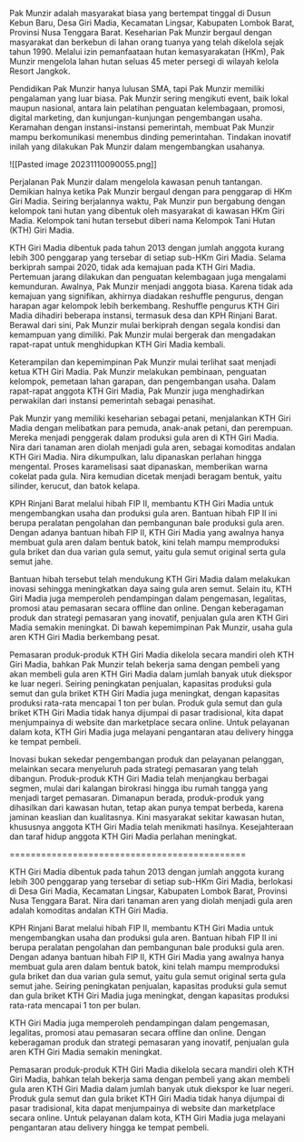 Pak Munzir adalah masyarakat biasa yang bertempat tinggal di Dusun Kebun Baru, Desa Giri Madia, Kecamatan Lingsar, Kabupaten Lombok Barat, Provinsi Nusa Tenggara Barat. Keseharian Pak Munzir bergaul dengan masyarakat dan berkebun di lahan orang tuanya yang telah dikelola sejak tahun 1990. Melalui izin pemanfaataan hutan kemasyarakatan (HKm), Pak Munzir mengelola lahan hutan seluas 45 meter persegi di wilayah kelola Resort Jangkok.

Pendidikan Pak Munzir hanya lulusan SMA, tapi Pak Munzir memiliki pengalaman yang luar biasa. Pak Munzir sering mengikuti event, baik lokal maupun nasional, antara lain pelatihan penguatan kelembagaan, promosi, digital marketing, dan kunjungan-kunjungan pengembangan usaha. Keramahan dengan instansi-instansi pemerintah, membuat Pak Munzir mampu berkomunikasi menembus dinding pemerintahan. Tindakan inovatif inilah yang dilakukan Pak Munzir dalam mengembangkan usahanya. 

![[Pasted image 20231110090055.png]]

Perjalanan Pak Munzir dalam mengelola kawasan penuh tantangan. Demikian halnya ketika Pak Munzir bergaul dengan para penggarap di HKm Giri Madia. Seiring berjalannya waktu, Pak Munzir pun bergabung dengan kelompok tani hutan yang dibentuk oleh masyarakat di kawasan HKm Giri Madia. Kelompok tani hutan tersebut diberi nama Kelompok Tani Hutan (KTH) Giri Madia. 

KTH Giri Madia dibentuk pada tahun 2013 dengan jumlah anggota kurang lebih 300 penggarap yang tersebar di setiap sub-HKm Giri Madia. Selama berkiprah sampai 2020, tidak ada kemajuan pada KTH Giri Madia. Pertemuan jarang dilakukan dan penguatan kelembagaan juga mengalami kemunduran. Awalnya, Pak Munzir menjadi anggota biasa. Karena tidak ada kemajuan yang signifikan, akhirnya diadakan reshuffle pengurus, dengan harapan agar kelompok lebih berkembang. Reshuffle pengurus KTH Giri Madia dihadiri beberapa instansi, termasuk desa dan KPH Rinjani Barat. Berawal dari sini, Pak Munzir mulai berkiprah dengan segala kondisi dan kemampuan yang dimiliki. Pak Munzir mulai bergerak dan mengadakan rapat-rapat untuk menghidupkan KTH Giri Madia kembali.

Keterampilan dan kepemimpinan Pak Munzir mulai terlihat saat menjadi ketua KTH Giri Madia. Pak Munzir melakukan pembinaan, penguatan kelompok, pemetaan lahan garapan, dan pengembangan usaha. Dalam rapat-rapat anggota KTH Giri Madia, Pak Munzir juga menghadirkan perwakilan dari instansi pemerintah sebagai penasihat. 

Pak Munzir yang memiliki keseharian sebagai petani, menjalankan KTH Giri Madia dengan melibatkan para pemuda, anak-anak petani, dan perempuan. Mereka menjadi penggerak dalam produksi gula aren di KTH Giri Madia. Nira dari tanaman aren diolah menjadi gula aren, sebagai komoditas andalan KTH Giri Madia. Nira dikumpulkan, lalu dipanaskan perlahan hingga mengental. Proses karamelisasi saat dipanaskan, memberikan warna cokelat pada gula. Nira kemudian dicetak menjadi beragam bentuk, yaitu silinder, kerucut, dan batok kelapa.

KPH Rinjani Barat melalui hibah FIP II, membantu KTH Giri Madia untuk mengembangkan usaha dan produksi gula aren. Bantuan hibah FIP II ini berupa peralatan pengolahan dan pembangunan bale produksi gula aren. Dengan adanya bantuan hibah FIP II, KTH Giri Madia yang awalnya hanya membuat gula aren dalam bentuk batok, kini telah mampu memproduksi gula briket dan dua varian gula semut, yaitu gula semut original serta gula semut jahe. 

Bantuan hibah tersebut telah mendukung KTH Giri Madia dalam melakukan inovasi sehingga meningkatkan daya saing gula aren semut. Selain itu, KTH Giri Madia juga memperoleh pendampingan dalam pengemasan, legalitas, promosi atau pemasaran secara offline dan online. Dengan keberagaman produk dan strategi pemasaran yang inovatif, penjualan gula aren KTH Giri Madia semakin meningkat. Di bawah kepemimpinan Pak Munzir, usaha gula aren KTH Giri Madia berkembang pesat. 

Pemasaran produk-produk KTH Giri Madia dikelola secara mandiri oleh KTH Giri Madia, bahkan Pak Munzir telah bekerja sama dengan pembeli yang akan membeli gula aren KTH Giri Madia dalam jumlah banyak utuk diekspor ke luar negeri. Seiring peningkatan penjualan, kapasitas produksi gula semut dan gula briket KTH Giri Madia juga meningkat, dengan kapasitas produksi rata-rata mencapai 1 ton per bulan. Produk gula semut dan gula briket KTH Giri Madia tidak hanya dijumpai di pasar tradisional, kita dapat menjumpainya di website dan marketplace secara online. Untuk pelayanan dalam kota, KTH Giri Madia juga melayani pengantaran atau delivery hingga ke tempat pembeli.

Inovasi bukan sekedar pengembangan produk dan pelayanan pelanggan, melainkan secara menyeluruh pada strategi pemasaran yang telah dibangun. Produk-produk KTH Giri Madia telah menjangkau berbagai segmen, mulai dari kalangan birokrasi hingga ibu rumah tangga yang menjadi target pemasaran. Dimanapun berada, produk-produk yang dihasilkan dari kawasan hutan, tetap akan punya tempat berbeda, karena jaminan keaslian dan kualitasnya. Kini masyarakat sekitar kawasan hutan, khususnya anggota KTH Giri Madia telah menikmati hasilnya. Kesejahteraan dan taraf hidup anggota KTH Giri Madia perlahan meningkat.


=============================================



KTH Giri Madia dibentuk pada tahun 2013 dengan jumlah anggota kurang lebih 300 penggarap yang tersebar di setiap sub-HKm Giri Madia, berlokasi di Desa Giri Madia, Kecamatan Lingsar, Kabupaten Lombok Barat, Provinsi Nusa Tenggara Barat. Nira dari tanaman aren yang diolah menjadi gula aren adalah komoditas andalan KTH Giri Madia.

KPH Rinjani Barat melalui hibah FIP II, membantu KTH Giri Madia untuk mengembangkan usaha dan produksi gula aren. Bantuan hibah FIP II ini berupa peralatan pengolahan dan pembangunan bale produksi gula aren. Dengan adanya bantuan hibah FIP II, KTH Giri Madia yang awalnya hanya membuat gula aren dalam bentuk batok, kini telah mampu memproduksi gula briket dan dua varian gula semut, yaitu gula semut original serta gula semut jahe. Seiring peningkatan penjualan, kapasitas produksi gula semut dan gula briket KTH Giri Madia juga meningkat, dengan kapasitas produksi rata-rata mencapai 1 ton per bulan.

KTH Giri Madia juga memperoleh pendampingan dalam pengemasan, legalitas, promosi atau pemasaran secara offline dan online. Dengan keberagaman produk dan strategi pemasaran yang inovatif, penjualan gula aren KTH Giri Madia semakin meningkat.

Pemasaran produk-produk KTH Giri Madia dikelola secara mandiri oleh KTH Giri Madia, bahkan telah bekerja sama dengan pembeli yang akan membeli gula aren KTH Giri Madia dalam jumlah banyak utuk diekspor ke luar negeri. Produk gula semut dan gula briket KTH Giri Madia tidak hanya dijumpai di pasar tradisional, kita dapat menjumpainya di website dan marketplace secara online. Untuk pelayanan dalam kota, KTH Giri Madia juga melayani pengantaran atau delivery hingga ke tempat pembeli.